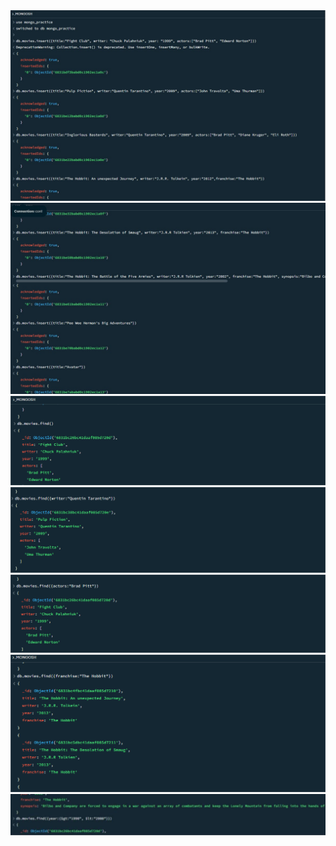 <img src="ss1.jpeg">
<img src="ss2.jpeg">
<img src="ss3.png">
<img src="ss7.png">
<img src="ss9.png">
<img src="ss11.png">
<img src="12.jpg">
<img src=" ">
<img src=" ">
<img src=" ">
<img src=" ">
<img src=" ">
<img src=" ">
<img src=" ">
